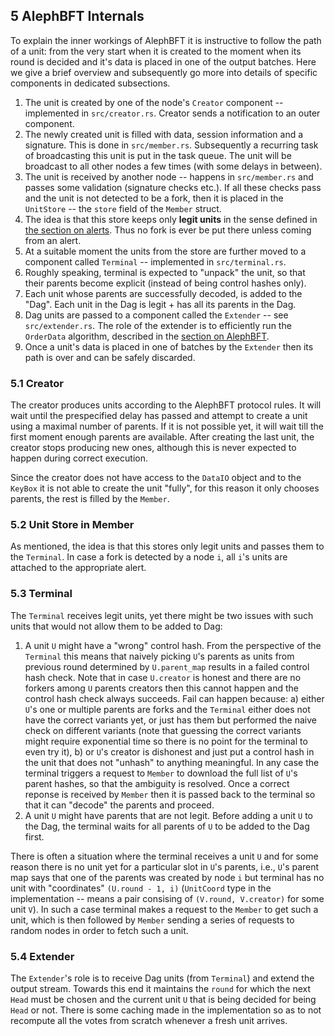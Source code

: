 ## 5 AlephBFT Internals

To explain the inner workings of AlephBFT it is instructive to follow the path of a unit: from the very start when it is created to the moment when its round is decided and it's data is placed in one of the output batches. Here we give a brief overview and subsequently go more into details of specific components in dedicated subsections.

1. The unit is created by one of the node's `Creator` component -- implemented in `src/creator.rs`. Creator sends a notification to an outer component.
2. The newly created unit is filled with data, session information and a signature. This is done in `src/member.rs`. Subsequently a recurring task of broadcasting this unit is put in the task queue. The unit will be broadcast to all other nodes a few times (with some delays in between).
3. The unit is received by another node -- happens in `src/member.rs` and passes some validation (signature checks etc.). If all these checks pass and the unit is not detected to be a fork, then it is placed in the `UnitStore` -- the `store` field of the `Member` struct.
4. The idea is that this store keeps only **legit units** in the sense defined in [the section on alerts](how_alephbft_does_it.md#25-alerts----dealing-with-fork-spam). Thus no fork is ever be put there unless coming from an alert.
5. At a suitable moment the units from the store are further moved to a component called `Terminal` -- implemented in `src/terminal.rs`.
6. Roughly speaking, terminal is expected to "unpack" the unit, so that their parents become explicit (instead of being control hashes only).
7. Each unit whose parents are successfully decoded, is added to the "Dag". Each unit in the Dag is legit + has all its parents in the Dag.
8. Dag units are passed to a component called the `Extender` -- see `src/extender.rs`. The role of the extender is to efficiently run the `OrderData` algorithm, described in the [section on AlephBFT](how_alephbft_does_it.md).
9. Once a unit's data is placed in one of batches by the `Extender` then its path is over and can be safely discarded.

### 5.1 Creator

The creator produces units according to the AlephBFT protocol rules. It will wait until the prespecified delay has passed and attempt to create a unit using a maximal number of parents. If it is not possible yet, it will wait till the first moment enough parents are available. After creating the last unit, the creator stops producing new ones, although this is never expected to happen during correct execution.

Since the creator does not have access to the `DataIO` object and to the `KeyBox` it is not able to create the unit "fully", for this reason it only chooses parents, the rest is filled by the `Member`.

### 5.2 Unit Store in Member

As mentioned, the idea is that this stores only legit units and passes them to the `Terminal`. In case a fork is detected by a node `i`, all `i`'s units are attached to the appropriate alert.

### 5.3 Terminal

The `Terminal` receives legit units, yet there might be two issues with such units that would not allow them to be added to Dag:

1. A unit `U` might have a "wrong" control hash. From the perspective of the `Terminal` this means that naively picking `U`'s parents as units from previous round determined by `U.parent_map` results in a failed control hash check. Note that in case `U.creator` is honest and there are no forkers among `U` parents creators then this cannot happen and the control hash check always succeeds. Fail can happen because:
   a) either `U`'s one or multiple parents are forks and the `Terminal` either does not have the correct variants yet, or just has them but performed the naive check on different variants (note that guessing the correct variants might require exponential time so there is no point for the terminal to even try it),
   b) or `U`'s creator is dishonest and just put a control hash in the unit that does not "unhash" to anything meaningful.
   In any case the terminal triggers a request to `Member` to download the full list of `U`'s parent hashes, so that the ambiguity is resolved. Once a correct reponse is received by `Member` then it is passed back to the terminal so that it can "decode" the parents and proceed.
2. A unit `U` might have parents that are not legit. Before adding a unit `U` to the Dag, the terminal waits for all parents of `U` to be added to the Dag first.

There is often a situation where the terminal receives a unit `U` and for some reason there is no unit yet for a particular slot in `U`'s parents, i.e., `U`'s parent map says that one of the parents was created by node `i` but terminal has no unit with "coordinates" `(U.round - 1, i)` (`UnitCoord` type in the implementation -- means a pair consising of `(V.round, V.creator)` for some unit `V`). In such a case terminal makes a request to the `Member` to get such a unit, which is then followed by `Member` sending a series of requests to random nodes in order to fetch such a unit.

### 5.4 Extender

The `Extender`'s role is to receive Dag units (from `Terminal`) and extend the output stream. Towards this end it maintains the `round` for which the next `Head` must be chosen and the current unit `U` that is being decided for being `Head` or not. There is some caching made in the implementation so as to not recompute all the votes from scratch whenever a fresh unit arrives.
